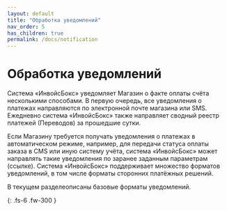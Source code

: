 ```yaml
---
layout: default
title: "Обработка уведомлений"
nav_order: 5
has_children: true
permalink: /docs/notification
---
```


# Обработка уведомлений

Система «ИнвойсБокс» уведомляет Магазин о факте оплаты счёта несколькими способами. В первую очередь,
все уведомления о платежах направляются по электронной почте магазина или SMS. Ежедневно система
«ИнвойсБокс» также направляет сводный реестр платежей (Переводов) за прошедшие сутки.

Если Магазину требуется получать уведомления о платежах в автоматическом режиме, например, для передачи
статуса оплаты заказа в CMS или иную систему учёта, система «ИнвойсБокс» может направлять такие
уведомления по заранее заданным параметрам (ссылке). Система «ИнвойсБокс» поддерживает множество
форматов уведомлений, в том числе форматы сторонних платёжных решений.

В текущем разделеописаны базовые форматы уведомлений.

{: .fs-6 .fw-300 }
